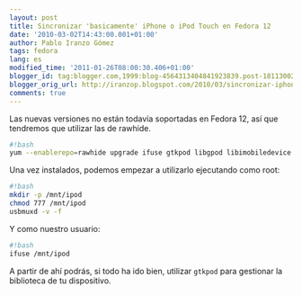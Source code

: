```yaml
---
layout: post
title: Sincronizar 'basicamente' iPhone o iPod Touch en Fedora 12
date: '2010-03-02T14:43:00.001+01:00'
author: Pablo Iranzo Gómez
tags: fedora
lang: es
modified_time: '2011-01-26T08:00:30.406+01:00'
blogger_id: tag:blogger.com,1999:blog-4564313404841923839.post-1811300258953715112
blogger_orig_url: http://iranzop.blogspot.com/2010/03/sincronizar-iphone-o-ipod-touch-en-f12.html
comments: true
---
```

Las nuevas versiones no están todavía soportadas en Fedora 12, así que tendremos que utilizar las de rawhide.

~~~bash
#!bash
yum --enablerepo=rawhide upgrade ifuse gtkpod libgpod libimobiledevice usbmuxd
~~~

Una vez instalados, podemos empezar a utilizarlo ejecutando como root:

~~~bash
#!bash
mkdir -p /mnt/ipod
chmod 777 /mnt/ipod
usbmuxd -v -f
~~~

Y como nuestro usuario:

~~~bash
#!bash
ifuse /mnt/ipod
~~~

A partir de ahí podrás, si todo ha ido bien, utilizar `gtkpod` para gestionar la biblioteca de tu dispositivo.
